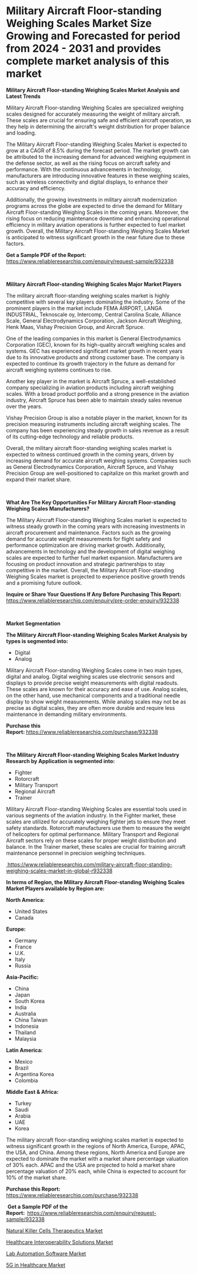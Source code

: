 <p><h1>Military Aircraft Floor-standing Weighing Scales Market Size Growing and Forecasted for period from 2024 - 2031 and provides complete market analysis of this market</h1></p><p><strong>Military Aircraft Floor-standing Weighing Scales Market Analysis and Latest Trends</strong></p>
<p><p>Military Aircraft Floor-standing Weighing Scales are specialized weighing scales designed for accurately measuring the weight of military aircraft. These scales are crucial for ensuring safe and efficient aircraft operation, as they help in determining the aircraft's weight distribution for proper balance and loading.</p><p>The Military Aircraft Floor-standing Weighing Scales Market is expected to grow at a CAGR of 8.5% during the forecast period. The market growth can be attributed to the increasing demand for advanced weighing equipment in the defense sector, as well as the rising focus on aircraft safety and performance. With the continuous advancements in technology, manufacturers are introducing innovative features in these weighing scales, such as wireless connectivity and digital displays, to enhance their accuracy and efficiency.</p><p>Additionally, the growing investments in military aircraft modernization programs across the globe are expected to drive the demand for Military Aircraft Floor-standing Weighing Scales in the coming years. Moreover, the rising focus on reducing maintenance downtime and enhancing operational efficiency in military aviation operations is further expected to fuel market growth. Overall, the Military Aircraft Floor-standing Weighing Scales Market is anticipated to witness significant growth in the near future due to these factors.</p></p>
<p><strong>Get a Sample PDF of the Report:&nbsp;</strong> <a href="https://www.reliableresearchiq.com/enquiry/request-sample/932338">https://www.reliableresearchiq.com/enquiry/request-sample/932338</a></p>
<p>&nbsp;</p>
<p><strong>Military Aircraft Floor-standing Weighing Scales Major Market Players</strong></p>
<p><p>The military aircraft floor-standing weighing scales market is highly competitive with several key players dominating the industry. Some of the prominent players in the market include FEMA AIRPORT, LANGA INDUSTRIAL, Teknoscale oy, Intercomp, Central Carolina Scale, Alliance Scale, General Electrodynamics Corporation, Jackson Aircraft Weighing, Henk Maas, Vishay Precision Group, and Aircraft Spruce.</p><p>One of the leading companies in this market is General Electrodynamics Corporation (GEC), known for its high-quality aircraft weighing scales and systems. GEC has experienced significant market growth in recent years due to its innovative products and strong customer base. The company is expected to continue its growth trajectory in the future as demand for aircraft weighing systems continues to rise.</p><p>Another key player in the market is Aircraft Spruce, a well-established company specializing in aviation products including aircraft weighing scales. With a broad product portfolio and a strong presence in the aviation industry, Aircraft Spruce has been able to maintain steady sales revenue over the years.</p><p>Vishay Precision Group is also a notable player in the market, known for its precision measuring instruments including aircraft weighing scales. The company has been experiencing steady growth in sales revenue as a result of its cutting-edge technology and reliable products.</p><p>Overall, the military aircraft floor-standing weighing scales market is expected to witness continued growth in the coming years, driven by increasing demand for accurate aircraft weighing systems. Companies such as General Electrodynamics Corporation, Aircraft Spruce, and Vishay Precision Group are well-positioned to capitalize on this market growth and expand their market share.</p></p>
<p>&nbsp;</p>
<p><strong>What Are The Key Opportunities For Military Aircraft Floor-standing Weighing Scales Manufacturers?</strong></p>
<p><p>The Military Aircraft Floor-standing Weighing Scales market is expected to witness steady growth in the coming years with increasing investments in aircraft procurement and maintenance. Factors such as the growing demand for accurate weight measurements for flight safety and performance optimization are driving market growth. Additionally, advancements in technology and the development of digital weighing scales are expected to further fuel market expansion. Manufacturers are focusing on product innovation and strategic partnerships to stay competitive in the market. Overall, the Military Aircraft Floor-standing Weighing Scales market is projected to experience positive growth trends and a promising future outlook.</p></p>
<p><strong>Inquire or Share Your Questions If Any Before Purchasing This Report:</strong> <a href="https://www.reliableresearchiq.com/enquiry/pre-order-enquiry/932338">https://www.reliableresearchiq.com/enquiry/pre-order-enquiry/932338</a></p>
<p>&nbsp;</p>
<p><strong>Market Segmentation</strong></p>
<p><strong>The Military Aircraft Floor-standing Weighing Scales Market Analysis by types is segmented into:</strong></p>
<p><ul><li>Digital</li><li>Analog</li></ul></p>
<p><p>Military Aircraft Floor-standing Weighing Scales come in two main types, digital and analog. Digital weighing scales use electronic sensors and displays to provide precise weight measurements with digital readouts. These scales are known for their accuracy and ease of use. Analog scales, on the other hand, use mechanical components and a traditional needle display to show weight measurements. While analog scales may not be as precise as digital scales, they are often more durable and require less maintenance in demanding military environments.</p></p>
<p><strong>Purchase this Report:&nbsp;</strong><a href="https://www.reliableresearchiq.com/purchase/932338">https://www.reliableresearchiq.com/purchase/932338</a></p>
<p>&nbsp;</p>
<p><strong>The Military Aircraft Floor-standing Weighing Scales Market Industry Research by Application is segmented into:</strong></p>
<p><ul><li>Fighter</li><li>Rotorcraft</li><li>Military Transport</li><li>Regional Aircraft</li><li>Trainer</li></ul></p>
<p><p>Military Aircraft Floor-standing Weighing Scales are essential tools used in various segments of the aviation industry. In the Fighter market, these scales are utilized for accurately weighing fighter jets to ensure they meet safety standards. Rotorcraft manufacturers use them to measure the weight of helicopters for optimal performance. Military Transport and Regional Aircraft sectors rely on these scales for proper weight distribution and balance. In the Trainer market, these scales are crucial for training aircraft maintenance personnel in precision weighing techniques.</p></p>
<p><a href="https://www.reliableresearchiq.com/military-aircraft-floor-standing-weighing-scales-market-in-global-r932338">&nbsp;https://www.reliableresearchiq.com/military-aircraft-floor-standing-weighing-scales-market-in-global-r932338</a></p>
<p><strong>In terms of Region, the Military Aircraft Floor-standing Weighing Scales Market Players available by Region are:</strong></p>
<p>
    <p> <strong> North America: </strong>
        <ul>
            <li>United States</li>
            <li>Canada</li>
        </ul>
        </p> 
    <p> <strong> Europe: </strong>
        <ul>
            <li>Germany</li>
            <li>France</li>
            <li>U.K.</li>
            <li>Italy</li>
            <li>Russia</li>
        </ul>
        </p> 
    <p> <strong> Asia-Pacific: </strong>
        <ul>
            <li>China</li>
            <li>Japan</li>
            <li>South Korea</li>
            <li>India</li>
            <li>Australia</li>
            <li>China Taiwan</li>
            <li>Indonesia</li>
            <li>Thailand</li>
            <li>Malaysia</li>
        </ul>
        </p> 
    <p> <strong> Latin America: </strong>
        <ul>
            <li>Mexico</li>
            <li>Brazil</li>
            <li>Argentina Korea</li>
            <li>Colombia</li>
        </ul>
        </p> 
    <p> <strong> Middle East & Africa: </strong>
        <ul>
            <li>Turkey</li>
            <li>Saudi</li>
            <li>Arabia</li>
            <li>UAE</li>
            <li>Korea</li>
        </ul>
    </p>
    </p>
<p><p>The military aircraft floor-standing weighing scales market is expected to witness significant growth in the regions of North America, Europe, APAC, the USA, and China. Among these regions, North America and Europe are expected to dominate the market with a market share percentage valuation of 30% each. APAC and the USA are projected to hold a market share percentage valuation of 20% each, while China is expected to account for 10% of the market share.</p></p>
<p><strong>Purchase this Report: </strong><a href="https://www.reliableresearchiq.com/purchase/932338">https://www.reliableresearchiq.com/purchase/932338</a></p>
<p>&nbsp;<strong>Get a Sample PDF of the Report:&nbsp;&nbsp;</strong><a href="https://www.reliableresearchiq.com/enquiry/request-sample/932338">https://www.reliableresearchiq.com/enquiry/request-sample/932338</a></p>
<p><strong></strong></p>
<p><p><a href="https://medium.com/@hernandezdorothy026/emerging-natural-killer-cells-therapeutics-market-opportunities-market-analysis-for-investors-and-db3e5a21c7f7">Natural Killer Cells Therapeutics Market</a></p><p><a href="https://medium.com/@kirstencharriso/healthcare-interoperability-solutions-market-emerging-trends-and-future-prospects-for-period-from-2d052c0fb2eb">Healthcare Interoperability Solutions Market</a></p><p><a href="https://medium.com/@janetchuaf36/lab-automation-software-market-size-share-analysis-growth-trends-forecasts-2024-2031-f00a175b9f6f">Lab Automation Software Market</a></p><p><a href="https://medium.com/@garyshaw626/5g-in-healthcare-market-research-report-includes-analysis-on-market-size-share-and-growth-rate-at-9efcb155830b">5G in Healthcare Market</a></p></p>